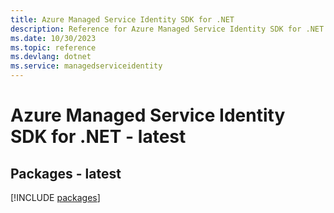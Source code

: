 ```yaml
---
title: Azure Managed Service Identity SDK for .NET
description: Reference for Azure Managed Service Identity SDK for .NET
ms.date: 10/30/2023
ms.topic: reference
ms.devlang: dotnet
ms.service: managedserviceidentity
---
```

# Azure Managed Service Identity SDK for .NET - latest
## Packages - latest
[!INCLUDE [packages](managed-service-identity-index.md)]